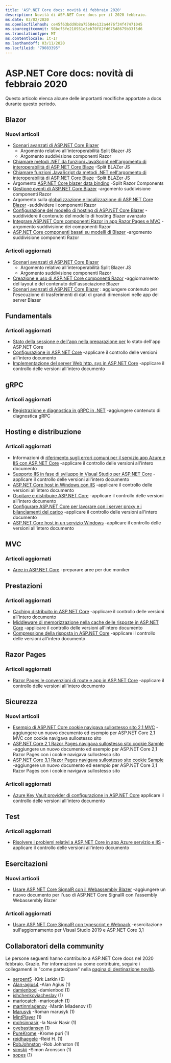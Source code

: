 ```yaml
---
title: 'ASP.NET Core docs: novità di febbraio 2020'
description: Novità di ASP.NET Core docs per il 2020 febbraio.
ms.date: 03/02/2020
ms.openlocfilehash: ce45f63bdd9b8a75584e132a4476f34f47471045
ms.sourcegitcommit: 98bcf5fe210931e3eb70f82fd675d8679b33f5d6
ms.translationtype: MT
ms.contentlocale: it-IT
ms.lasthandoff: 03/11/2020
ms.locfileid: "79083395"
---
```

# <a name="aspnet-core-docs-whats-new-for-february-2020"></a>ASP.NET Core docs: novità di febbraio 2020

Questo articolo elenca alcune delle importanti modifiche apportate a docs durante questo periodo.

## <a name="blazor"></a>Blazor

### <a name="new-articles"></a>Nuovi articoli

- [Scenari avanzati di ASP.NET Core Blazer](../blazor/advanced-scenarios.md)
  - Argomento relativo all'interoperabilità Split Blazer JS
  - Argomento suddivisione componenti Razor
- [Chiamare metodi .NET da funzioni JavaScript nell'argomento di interoperabilità di ASP.NET Core Blaze](../blazor/call-dotnet-from-javascript.md) -Split BLAZer JS
- [Chiamare funzioni JavaScript da metodi .NET nell'argomento di interoperabilità di ASP.NET Core Blaze](../blazor/call-javascript-from-dotnet.md) -Split BLAZer JS
- Argomento [ASP.NET Core blazer data binding](../blazor/data-binding.md) -Split Razor Components
- [Gestione eventi di ASP.NET Core Blazer](../blazor/event-handling.md) -argomento suddivisione componenti Razor
- Argomento sulla [globalizzazione e localizzazione di ASP.NET Core Blazer](../blazor/globalization-localization.md) -suddividere i componenti Razor
- [Configurazione del modello di hosting di ASP.NET Core Blazer](../blazor/hosting-model-configuration.md) -suddividere il contenuto del modello di hosting Blazer avanzato
- [Integrare ASP.NET Core componenti Razor in app Razor Pages e MVC](../blazor/integrate-components.md) -argomento suddivisione dei componenti Razor
- [ASP.NET Core componenti basati su modelli di Blazer](../blazor/templated-components.md) -argomento suddivisione componenti Razor

### <a name="updated-articles"></a>Articoli aggiornati

- [Scenari avanzati di ASP.NET Core Blazer](../blazor/advanced-scenarios.md)
  - Argomento relativo all'interoperabilità Split Blazer JS
  - Argomento suddivisione componenti Razor
- [Creazione e uso di ASP.NET Core componenti Razor](../blazor/components.md) -aggiornamento del layout e del contenuto dell'associazione Blazer
- [Scenari avanzati di ASP.NET Core Blazer](../blazor/advanced-scenarios.md) : aggiungere contenuto per l'esecuzione di trasferimenti di dati di grandi dimensioni nelle app del server Blazer

## <a name="fundamentals"></a>Fundamentals

### <a name="updated-articles"></a>Articoli aggiornati

- [Stato della sessione e dell'app nella preparazione per](../fundamentals/app-state.md) lo stato dell'app ASP.NET Core
- [Configurazione in ASP.NET Core](../fundamentals/configuration/index.md) -applicare il controllo delle versioni all'intero documento
- [Implementazione del server Web http. sys in ASP.NET Core](../fundamentals/servers/httpsys.md) -applicare il controllo delle versioni all'intero documento

## <a name="grpc"></a>gRPC

### <a name="updated-articles"></a>Articoli aggiornati

- [Registrazione e diagnostica in gRPC in .NET](../grpc/diagnostics.md) -aggiungere contenuto di diagnostica gRPC

## <a name="hosting-and-deployment"></a>Hosting e distribuzione

### <a name="updated-articles"></a>Articoli aggiornati

- Informazioni di [riferimento sugli errori comuni per il servizio app Azure e IIS con ASP.NET Core](../host-and-deploy/azure-iis-errors-reference.md) -applicare il controllo delle versioni all'intero documento
- [Supporto IIS in fase di sviluppo in Visual Studio per ASP.NET Core](../host-and-deploy/iis/development-time-iis-support.md) -applicare il controllo delle versioni all'intero documento
- [ASP.NET Core host in Windows con IIS](../host-and-deploy/iis/index.md) -applicare il controllo delle versioni all'intero documento
- [Ospitare e distribuire ASP.NET Core](../host-and-deploy/index.md) -applicare il controllo delle versioni all'intero documento
- [Configurare ASP.NET Core per lavorare con i server proxy e i bilanciamenti del carico](../host-and-deploy/proxy-load-balancer.md) -applicare il controllo delle versioni all'intero documento
- [ASP.NET Core host in un servizio Windows](../host-and-deploy/windows-service.md) -applicare il controllo delle versioni all'intero documento

## <a name="mvc"></a>MVC

### <a name="updated-articles"></a>Articoli aggiornati

- [Aree in ASP.NET Core](../mvc/controllers/areas.md) -preparare aree per due moniker

## <a name="performance"></a>Prestazioni

### <a name="updated-articles"></a>Articoli aggiornati

- [Caching distribuito in ASP.NET Core](../performance/caching/distributed.md) -applicare il controllo delle versioni all'intero documento
- [Middleware di memorizzazione nella cache delle risposte in ASP.NET Core](../performance/caching/middleware.md) -applicare il controllo delle versioni all'intero documento
- [Compressione della risposta in ASP.NET Core](../performance/response-compression.md) -applicare il controllo delle versioni all'intero documento

## <a name="razor-pages"></a>Razor Pages

### <a name="updated-articles"></a>Articoli aggiornati

- [Razor Pages le convenzioni di route e app in ASP.NET Core](../razor-pages/razor-pages-conventions.md) -applicare il controllo delle versioni all'intero documento

## <a name="security"></a>Sicurezza

### <a name="new-articles"></a>Nuovi articoli

- [Esempio di ASP.NET Core cookie navigava sullostesso sito 2,1 MVC](../security/samesite/mvc21.md) -aggiungere un nuovo documento ed esempio per ASP.NET Core 2,1 MVC con cookie navigava sullostesso sito
- [ASP.NET Core 2,1 Razor Pages navigava sullostesso sito cookie Sample](../security/samesite/rp21.md) -aggiungere un nuovo documento ed esempio per ASP.NET Core 2,1 Razor Pages con i cookie navigava sullostesso sito
- [ASP.NET Core 3,1 Razor Pages navigava sullostesso sito cookie Sample](../security/samesite/rp31.md) -aggiungere un nuovo documento ed esempio per ASP.NET Core 3,1 Razor Pages con i cookie navigava sullostesso sito

### <a name="updated-articles"></a>Articoli aggiornati

- [Azure Key Vault provider di configurazione in ASP.NET Core](../security/key-vault-configuration.md) applicare il controllo delle versioni all'intero documento

## <a name="testing"></a>Test

### <a name="updated-articles"></a>Articoli aggiornati

- [Risolvere i problemi relativi a ASP.NET Core in app Azure servizio e IIS](../test/troubleshoot-azure-iis.md) -applicare il controllo delle versioni all'intero documento

## <a name="tutorials"></a>Esercitazioni

### <a name="new-articles"></a>Nuovi articoli

- [Usare ASP.NET Core SignalR con il Webassembly Blazer](../tutorials/signalr-blazor-webassembly.md) -aggiungere un nuovo documento per l'uso di ASP.NET Core SignalR con l'assembly Webassembly Blazer

### <a name="updated-articles"></a>Articoli aggiornati

- [Usare ASP.NET Core SignalR con typescript e Webpack](../tutorials/signalr-typescript-webpack.md) -esercitazione sull'aggiornamento per Visual Studio 2019 e ASP.NET Core 3,1

## <a name="community-contributors"></a>Collaboratori della community

Le persone seguenti hanno contribuito a ASP.NET Core docs nel 2020 febbraio. Grazie. Per informazioni su come contribuire, seguire i collegamenti in "come partecipare" nella [pagina di destinazione novità](index.yml).

- [serpent5](https://github.com/serpent5) -Kirk Larkin (6)
- [Alan-agius4](https://github.com/alan-agius4) -Alan Agius (1)
- [damienbod](https://github.com/damienbod) -damienbod (1)
- [ishchenkoviacheslav](https://github.com/ishchenkoviacheslav) (1)
- [mariocatch](https://github.com/mariocatch) -mariocatch (1)
- [martinmladenov](https://github.com/martinmladenov) -Martin Mladenov (1)
- [Marusyk](https://github.com/Marusyk) -Roman marusyk (1)
- [MintPlayer](https://github.com/MintPlayer) (1)
- [mohsinnasir](https://github.com/mohsinnasir) -la Nasir Nasir (1)
- [ovebastiansen](https://github.com/ovebastiansen) (1)
- [PureKrome](https://github.com/PureKrome) -Krome puri (1)
- [reidhaegele](https://github.com/reidhaegele) -Reid H. (1)
- [RobJohnston](https://github.com/RobJohnston) -Rob Johnston (1)
- [simskij](https://github.com/simskij) -Simon Aronsson (1)
- [sopes](https://github.com/sopes) (1)
